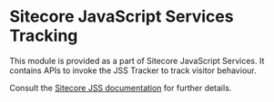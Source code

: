 # Sitecore JavaScript Services Tracking

This module is provided as a part of Sitecore JavaScript Services. It contains APIs to invoke the JSS Tracker to track visitor behaviour.

Consult the [Sitecore JSS documentation](https://jss.sitecore.com) for further details.

